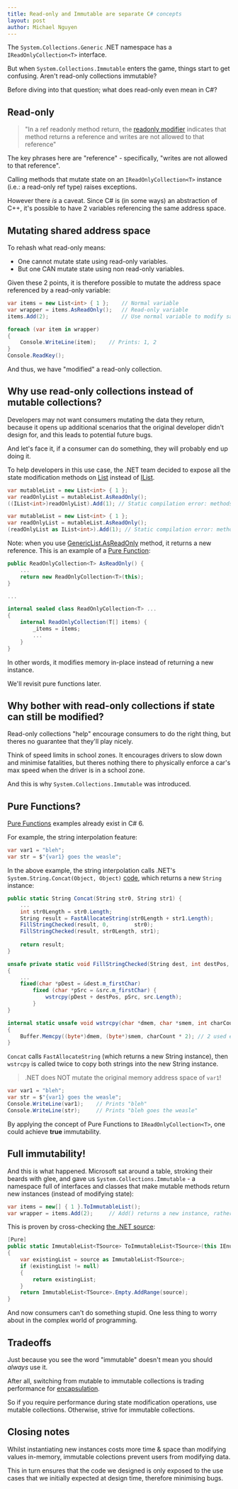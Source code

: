 ```yaml
---
title: Read-only and Immutable are separate C# concepts
layout: post
author: Michael Nguyen
---
```

The `System.Collections.Generic` .NET namespace has a `IReadOnlyCollection<T>` interface.

But when `System.Collections.Immutable` enters the game, things start to get confusing. Aren't read-only collections immutable?

Before diving into that question; what does read-only even mean in C#?

## Read-only
> "In a ref readonly method return, the [readonly modifier](https://docs.microsoft.com/en-us/dotnet/csharp/language-reference/keywords/readonly) indicates that method returns a reference and writes are not allowed to that reference"

The key phrases here are "reference" - specifically, "writes are not allowed to that reference".

Calling methods that mutate state on an `IReadOnlyCollection<T>` instance (i.e.: a read-only ref type) raises exceptions.

However there *is* a caveat. Since C# is (in some ways) an abstraction of C++, it's possible to have 2 variables referencing the same address space.

## Mutating shared address space
To rehash what read-only means:

* One cannot mutate state using read-only variables.
* But one CAN mutate state using non read-only variables.

Given these 2 points, it is therefore possible to mutate the address space referenced by a read-only variable:
```c#
var items = new List<int> { 1 };	// Normal variable
var wrapper = items.AsReadOnly();	// Read-only variable
items.Add(2);						// Use normal variable to modify same address space (thats also referenced by the read-only variable)

foreach (var item in wrapper)
{
	Console.WriteLine(item);	// Prints: 1, 2
}
Console.ReadKey();
```

And thus, we have "modified" a read-only collection.

## Why use read-only collections instead of mutable collections?
Developers may not want consumers mutating the data they return, because it opens up additional scenarios that the original developer didn't design for, and this leads to potential future bugs.

And let's face it, if a consumer can do something, they will probably end up doing it.

To help developers in this use case, the .NET team decided to expose all the state modification methods on [List](https://docs.microsoft.com/en-us/dotnet/api/system.collections.generic.list-1?view=netframework-4.8) instead of [IList](https://docs.microsoft.com/en-us/dotnet/api/system.collections.generic.ilist-1?view=netframework-4.8).

```c#
var mutableList = new List<int> { 1 };
var readOnlyList = mutableList.AsReadOnly();
((IList<int>)readOnlyList).Add(1); // Static compilation error: methods like Add are only exposed on List<T>, not IReadOnlyCollection<T>
```

```c#
var mutableList = new List<int> { 1 };
var readOnlyList = mutableList.AsReadOnly();
(readOnlyList as IList<int>).Add(1); // Static compilation error: methods like Add are only exposed on List<T>, not IReadOnlyCollection<T>
```

Note: when you use [GenericList.AsReadOnly](https://referencesource.microsoft.com/#mscorlib/system/collections/generic/list.cs,2b710ab0bc8866ad) method, it returns a new reference. This is an example of a [Pure Function](https://en.wikipedia.org/wiki/Pure_function):
```c#
public ReadOnlyCollection<T> AsReadOnly() {
	...
	return new ReadOnlyCollection<T>(this);
}

...

internal sealed class ReadOnlyCollection<T> ...
{
	internal ReadOnlyCollection(T[] items) {
		_items = items;
		...
	}
}
```

In other words, it modifies memory in-place instead of returning a new instance.

We'll revisit pure functions later.

## Why bother with read-only collections if state can still be modified?
Read-only collections "help" encourage consumers to do the right thing, but theres no guarantee that they'll play nicely.

Think of speed limits in school zones. It encourages drivers to slow down and minimise fatalities, but theres nothing there to physically enforce a car's max speed when the driver is in a school zone.

And this is why `System.Collections.Immutable` was introduced.

## Pure Functions?
[Pure Functions](https://en.wikipedia.org/wiki/Pure_function) examples already exist in C# 6.

For example, the string interpolation feature:
```c#
var var1 = "bleh";
var str = $"{var1} goes the weasle";
```

In the above example, the string interpolation calls .NET's `System.String.Concat(Object, Object)` [code](https://referencesource.microsoft.com/#mscorlib/system/string.cs,8281103e6f23cb5c), which returns a new `String` instance:
```c#
public static String Concat(String str0, String str1) {
	...
	int str0Length = str0.Length;
	String result = FastAllocateString(str0Length + str1.Length);
	FillStringChecked(result, 0,        str0);
	FillStringChecked(result, str0Length, str1);
	
	return result;
}

unsafe private static void FillStringChecked(String dest, int destPos, String src)
{
	...
	fixed(char *pDest = &dest.m_firstChar)
		fixed (char *pSrc = &src.m_firstChar) {
			wstrcpy(pDest + destPos, pSrc, src.Length);
		}
}

internal static unsafe void wstrcpy(char *dmem, char *smem, int charCount)
{
	Buffer.Memcpy((byte*)dmem, (byte*)smem, charCount * 2); // 2 used everywhere instead of sizeof(char)
}
```

`Concat` calls `FastAllocateString` (which returns a new String instance), then `wstrcpy` is called twice to copy both strings into the new String instance.

> .NET does NOT mutate the original memory address space of `var1`!

```c#
var var1 = "bleh";
var str = $"{var1} goes the weasle";
Console.WriteLine(var1);	// Prints "bleh"
Console.WriteLine(str);		// Prints "bleh goes the weasle"
```

By applying the concept of Pure Functions to `IReadOnlyCollection<T>`, one could achieve **true** immutability.

## Full immutability!
And this is what happened. Microsoft sat around a table, stroking their beards with glee, and gave us `System.Collections.Immutable` - a namespace full of interfaces and classes that make mutable methods return new instances (instead of modifying state):
```c#
var items = new[] { 1 }.ToImmutableList();
var wrapper = items.Add(2);		// Add() returns a new instance, rather than modifying the memory in-place
```

This is proven by cross-checking [the .NET source](https://github.com/dotnet/corefx/blob/master/src/System.Collections.Immutable/src/System/Collections/Immutable/ImmutableList.cs#L64):
```c#
[Pure]
public static ImmutableList<TSource> ToImmutableList<TSource>(this IEnumerable<TSource> source)
{
	var existingList = source as ImmutableList<TSource>;
	if (existingList != null)
	{
		return existingList;
	}
	return ImmutableList<TSource>.Empty.AddRange(source);
}
```

And now consumers can't do something stupid. One less thing to worry about in the complex world of programming.

## Tradeoffs
Just because you see the word "immutable" doesn't mean you should *always* use it.

After all, switching from mutable to immutable collections is trading performance for [encapsulation](https://en.wikipedia.org/wiki/Encapsulation_(computer_programming)).

So if you require performance during state modification operations, use mutable collections. Otherwise, strive for immutable collections.

## Closing notes
Whilst instantiating new instances costs more time & space than modifying values in-memory, immutable colections prevent users from modifying data.

This in turn ensures that the code we designed is only exposed to the use cases that we initially expected at design time, therefore minimising bugs.
